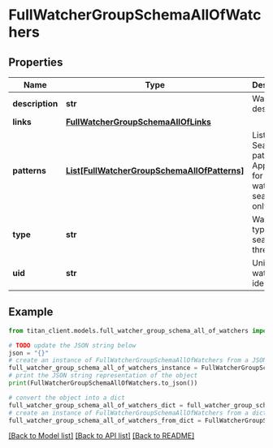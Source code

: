 # FullWatcherGroupSchemaAllOfWatchers


## Properties

Name | Type | Description | Notes
------------ | ------------- | ------------- | -------------
**description** | **str** | Watcher description. | [optional] 
**links** | [**FullWatcherGroupSchemaAllOfLinks**](FullWatcherGroupSchemaAllOfLinks.md) |  | [optional] 
**patterns** | [**List[FullWatcherGroupSchemaAllOfPatterns]**](FullWatcherGroupSchemaAllOfPatterns.md) | List of Search patterns. Applicable for watchers of search type only. | [optional] 
**type** | **str** | Watcher type — search or thread. | 
**uid** | **str** | Unique watcher identifier. | 

## Example

```python
from titan_client.models.full_watcher_group_schema_all_of_watchers import FullWatcherGroupSchemaAllOfWatchers

# TODO update the JSON string below
json = "{}"
# create an instance of FullWatcherGroupSchemaAllOfWatchers from a JSON string
full_watcher_group_schema_all_of_watchers_instance = FullWatcherGroupSchemaAllOfWatchers.from_json(json)
# print the JSON string representation of the object
print(FullWatcherGroupSchemaAllOfWatchers.to_json())

# convert the object into a dict
full_watcher_group_schema_all_of_watchers_dict = full_watcher_group_schema_all_of_watchers_instance.to_dict()
# create an instance of FullWatcherGroupSchemaAllOfWatchers from a dict
full_watcher_group_schema_all_of_watchers_from_dict = FullWatcherGroupSchemaAllOfWatchers.from_dict(full_watcher_group_schema_all_of_watchers_dict)
```
[[Back to Model list]](../README.md#documentation-for-models) [[Back to API list]](../README.md#documentation-for-api-endpoints) [[Back to README]](../README.md)


